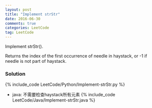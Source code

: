 ```yaml
---
layout: post
title: "Implement strStr"
date: 2016-06-30
comments: true
categories: LeetCode
tag: LeetCode
---
```




Implement strStr().

Returns the index of the first occurrence of needle in haystack, or -1 if needle is not part of haystack.

<!--more-->
### Solution
{% include_code LeetCode/Python/Implement-strStr.py %}

* java: 不需要检查haystack所有元素
{% include_code LeetCode/Java/Implement-strStr.java %}
